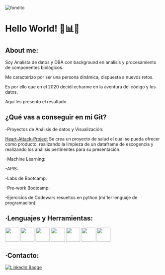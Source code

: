 ![fondito](https://user-images.githubusercontent.com/66042132/110010245-5e543580-7d1e-11eb-8b1b-5dacd2cdb194.gif)

<h1>Hello World! 👋📊🚀</h1>


<h2>About me:</h2>

Soy Analísta de datos y DBA con background en análisis y procesamiento de componentes biológicos.

Me caracterizo por ser una persona dinámica, dispuesta a nuevos retos.

Es por ello que en el 2020 decidí echarme en la aventura del código y los datos. 

Aquí les presento el resultado.


<h2>¿Qué vas a conseguir en mi Git?</h2>

-Proyectos de Análisis de datos y Visualización:

[Heart-Attack-Project](https://github.com/Joycelili/Heart-Attack-Project) Se crea un proyecto de salud el cual se pueda ofrecer como producto, realizando la limpieza de un dataframe de escogencia y realizando los análisis pertinentes para su presentación.

-Machine Learning:

-APIS:

-Labs de Bootcamp:

-Pre-work Bootcamp:

-Ejercicios de Codewars resueltos en python (mi 1er lenguaje de programación):


<h2>·Lenguajes y Herramientas:</h2>

<img height="45" src="https://cdn.svgporn.com/logos/python.svg">  <img height="45" src="https://cdn.svgporn.com/logos/mysql.svg">  <img height="45" src="https://cdn.svgporn.com/logos/mongodb.svg">   <img height="45" src="https://cdn.svgporn.com/logos/flask.svg">   <img height="45" src="https://cdn.svgporn.com/logos/html-5.svg">   <img height="45" src="https://cdn.svgporn.com/logos/github-icon.svg">   <img height="45" src="https://cdn.svgporn.com/logos/git.svg">


<h2>·Contacto:</h2>

[![Linkedin Badge](https://img.shields.io/badge/-Joyce_Acevedo-blue?style=flat-square&logo=Linkedin&logoColor=white&link=https://https://www.linkedin.com/in/joyce-acevedo-salcedo/)](https://www.linkedin.com/in/joyce-acevedo-salcedo/)
